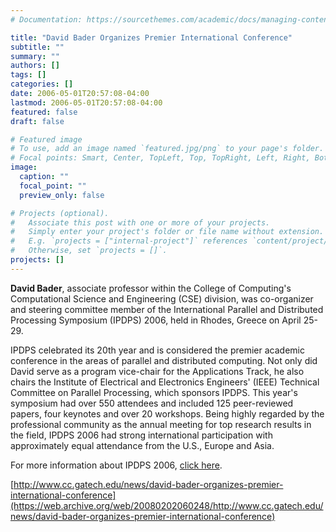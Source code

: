 ```yaml
---
# Documentation: https://sourcethemes.com/academic/docs/managing-content/

title: "David Bader Organizes Premier International Conference"
subtitle: ""
summary: ""
authors: []
tags: []
categories: []
date: 2006-05-01T20:57:08-04:00
lastmod: 2006-05-01T20:57:08-04:00
featured: false
draft: false

# Featured image
# To use, add an image named `featured.jpg/png` to your page's folder.
# Focal points: Smart, Center, TopLeft, Top, TopRight, Left, Right, BottomLeft, Bottom, BottomRight.
image:
  caption: ""
  focal_point: ""
  preview_only: false

# Projects (optional).
#   Associate this post with one or more of your projects.
#   Simply enter your project's folder or file name without extension.
#   E.g. `projects = ["internal-project"]` references `content/project/deep-learning/index.md`.
#   Otherwise, set `projects = []`.
projects: []
---
```


**David Bader**, associate professor within the College of Computing's Computational Science and Engineering (CSE) division, was co-organizer and steering committee member of the International Parallel and Distributed Processing Symposium (IPDPS) 2006, held in Rhodes, Greece on April 25-29.

IPDPS celebrated its 20th year and is considered the premier academic conference in the areas of parallel and distributed computing. Not only did David serve as a program vice-chair for the Applications Track, he also chairs the Institute of Electrical and Electronics Engineers' (IEEE) Technical Committee on Parallel Processing, which sponsors IPDPS. This year's symposium had over 550 attendees and included 125 peer-reviewed papers, four keynotes and over 20 workshops. Being highly regarded by the professional community as the annual meeting for top research results in the field, IPDPS 2006 had strong international participation with approximately equal attendance from the U.S., Europe and Asia.

For more information about IPDPS 2006, [click here](https://web.archive.org/web/20080214154346/http://ipdps.org/).

[http://www.cc.gatech.edu/news/david-bader-organizes-premier-international-conference](https://web.archive.org/web/20080202060248/http://www.cc.gatech.edu/news/david-bader-organizes-premier-international-conference)
